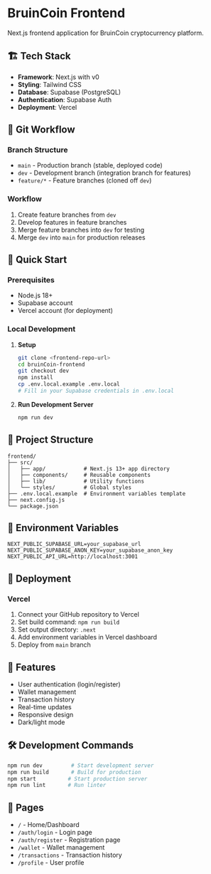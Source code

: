 # BruinCoin Frontend

Next.js frontend application for BruinCoin cryptocurrency platform.

## 🏗️ Tech Stack

- **Framework**: Next.js with v0
- **Styling**: Tailwind CSS
- **Database**: Supabase (PostgreSQL)
- **Authentication**: Supabase Auth
- **Deployment**: Vercel

## 🌳 Git Workflow

### Branch Structure
- `main` - Production branch (stable, deployed code)
- `dev` - Development branch (integration branch for features)
- `feature/*` - Feature branches (cloned off `dev`)

### Workflow
1. Create feature branches from `dev`
2. Develop features in feature branches
3. Merge feature branches into `dev` for testing
4. Merge `dev` into `main` for production releases

## 🚀 Quick Start

### Prerequisites
- Node.js 18+
- Supabase account
- Vercel account (for deployment)

### Local Development

1. **Setup**
   ```bash
   git clone <frontend-repo-url>
   cd bruinCoin-frontend
   git checkout dev
   npm install
   cp .env.local.example .env.local
   # Fill in your Supabase credentials in .env.local
   ```

2. **Run Development Server**
   ```bash
   npm run dev
   ```

## 📁 Project Structure

```
frontend/
├── src/
│   ├── app/            # Next.js 13+ app directory
│   ├── components/     # Reusable components
│   ├── lib/            # Utility functions
│   └── styles/         # Global styles
├── .env.local.example  # Environment variables template
├── next.config.js
└── package.json
```

## 🔧 Environment Variables

```env
NEXT_PUBLIC_SUPABASE_URL=your_supabase_url
NEXT_PUBLIC_SUPABASE_ANON_KEY=your_supabase_anon_key
NEXT_PUBLIC_API_URL=http://localhost:3001
```

## 🚀 Deployment

### Vercel
1. Connect your GitHub repository to Vercel
2. Set build command: `npm run build`
3. Set output directory: `.next`
4. Add environment variables in Vercel dashboard
5. Deploy from `main` branch

## 🎨 Features

- User authentication (login/register)
- Wallet management
- Transaction history
- Real-time updates
- Responsive design
- Dark/light mode

## 🛠️ Development Commands

```bash
npm run dev         # Start development server
npm run build       # Build for production
npm start          # Start production server
npm run lint       # Run linter
```

## 📱 Pages

- `/` - Home/Dashboard
- `/auth/login` - Login page
- `/auth/register` - Registration page
- `/wallet` - Wallet management
- `/transactions` - Transaction history
- `/profile` - User profile

